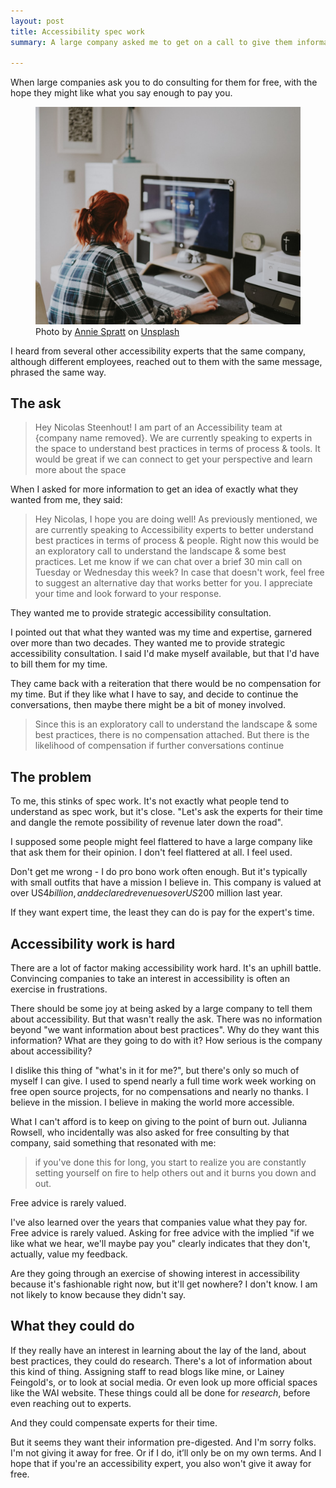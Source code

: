 ```yaml
---
layout: post
title: Accessibility spec work
summary: A large company asked me to get on a call to give them information to help them "understand best practices in terms of process & tools". They weren't interested in paying me for my time. But they were quite pushy about putting something on the schedule. This felt somewhat predatory, and made me feel like I'm not likely to work with this company.

---
```


When large companies ask you to do consulting for them for free, with the hope they might like what you say enough to pay you.

<figure>
    <img src="/img/a11y-spec-work.jpg" alt="Woman viewed from the back, working at a computer with a large screen.">
    <figcaption class="image-caption"><span>Photo by </span><a href="https://unsplash.com/@anniespratt" rel="">Annie Spratt</a><span> on </span><a href="https://unsplash.com" rel="">Unsplash</a></figcaption>
    </figure>

I heard from several other accessibility experts that the same company, although different employees, reached out to them with the same message, phrased the same way.
## The ask

> Hey Nicolas Steenhout! I am part of an Accessibility team at {company name removed}. We are currently speaking to experts in the space to understand best practices in terms of process & tools. It would be great if we can connect to get your perspective and learn more about the space

When I asked for more information to get an idea of exactly what they wanted from me, they said:

> Hey Nicolas, I hope you are doing well! As previously mentioned, we are currently speaking to Accessibility experts to better understand best practices in terms of process & people. Right now this would be an exploratory call to understand the landscape & some best practices. Let me know if we can chat over a brief 30 min call on Tuesday or Wednesday this week? In case that doesn't work, feel free to suggest an alternative day that works better for you. I appreciate your time and look forward to your response.

<div class="inline-quote">They wanted me to provide strategic accessibility consultation.</div>

I pointed out that what they wanted was my time and expertise, garnered over more than two decades. They wanted me to provide strategic accessibility consultation. I said I'd make myself available, but that I'd have to bill them for my time.

They came back with a reiteration that there would be no compensation for my time. But if they like what I have to say, and decide to continue the conversations, then maybe there might be a bit of money involved.

> Since this is an exploratory call to understand the landscape & some best practices, there is no compensation attached. But there is the likelihood of compensation if further conversations continue

## The problem

To me, this stinks of spec work. It's not exactly what people tend to understand as spec work, but it's close. "Let's ask the experts for their time and dangle the remote possibility of revenue later down the road".

I supposed some people might feel flattered to have a large company like that ask them for their opinion. I don't feel flattered at all. I feel used.

Don't get me wrong - I do pro bono work often enough. But it's typically with small outfits that have a mission I believe in. This company is valued at over US$4 billion, and declared revenues over US$200 million last year.

If they want expert time, the least they can do is pay for the expert's time.
## Accessibility work is hard

There are a lot of factor making accessibility work hard. It's an uphill battle. Convincing companies to take an interest in accessibility is often an exercise in frustrations.

There should be some joy at being asked by a large company to tell them about accessibility. But that wasn't really the ask. There was no information beyond "we want information about best practices". Why do they want this information? What are they going to do with it? How serious is the company about accessibility?

I dislike this thing of "what's in it for me?", but there's only so much of myself I can give. I used to spend nearly a full time work week working on free open source projects, for no compensations and nearly no thanks. I believe in the mission. I believe in making the world more accessible.

What I can't afford is to keep on giving to the point of burn out. Julianna Rowsell, who incidentally was also asked for free consulting by that company, said something that resonated with me:

> if you've done this for long, you start to realize you are constantly setting yourself on fire to help others out and it burns you down and out.

<div class="inline-quote">Free advice is rarely valued.</div>

I've also learned over the years that companies value what they pay for. Free advice is rarely valued. Asking for free advice with the implied "if we like what we hear, we'll maybe pay you" clearly indicates that they don't, actually, value my feedback.

Are they going through an exercise of showing interest in accessibility because it's fashionable right now, but it'll get nowhere? I don't know. I am not likely to know because they didn't say.
## What they could do

If they really have an interest in learning about the lay of the land, about best practices, they could do research. There's a lot of information about this kind of thing. Assigning staff to read blogs like mine, or Lainey Feingold's, or to look at social media. Or even look up more official spaces like the WAI website. These things could all be done for *research*, before even reaching out to experts.

<div class="inline-quote">And they could compensate experts for their time.</div>

But it seems they want their information pre-digested. And I'm sorry folks. I'm not giving it away for free. Or if I do, it’ll only be on my own terms. And I hope that if you're an accessibility expert, you also won't give it away for free.